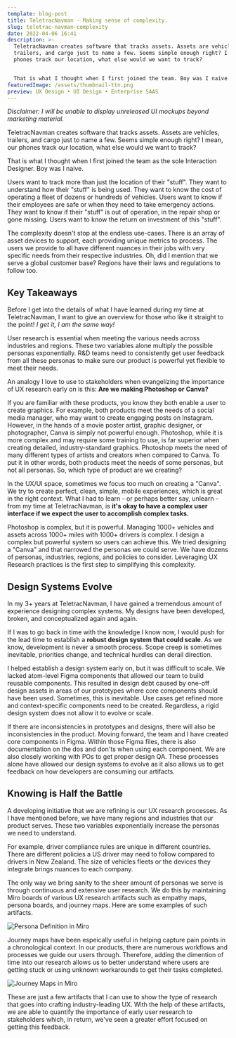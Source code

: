 ```yaml
---
template: blog-post
title: TeletracNavman - Making sense of complexity.
slug: teletrac-navman-complexity
date: 2022-04-06 16:41
description: >-
  TeletracNavman creates software that tracks assets. Assets are vehicles,
  trailers, and cargo just to name a few. Seems simple enough right? I mean, our
  phones track our location, what else would we want to track?


  That is what I thought when I first joined the team. Boy was I naive.
featuredImage: /assets/thumbnail-ttn.png
preview: UX Design • UI Design • Enterprise SAAS
---
```

*Disclaimer: I will be unable to display unreleased UI mockups beyond marketing material.*

TeletracNavman creates software that tracks assets. Assets are vehicles, trailers, and cargo just to name a few. Seems simple enough right? I mean, our phones track our location, what else would we want to track?

That is what I thought when I first joined the team as the sole Interaction Designer. Boy was I naive.

Users want to track more than just the location of their "stuff". They want to understand how their "stuff" is being used. They want to know the cost of operating a fleet of dozens or hundreds of vehicles. Users want to know if their employees are safe or when they need to take emergency actions.  They want to know if their "stuff" is out of operation, in the repair shop or gone missing. Users want to know the return on investment of this "stuff". 

The complexity doesn't stop at the endless use-cases. There is an array of asset devices to support, each providing unique metrics to process. The users we provide to all have different nuances in their jobs with very specific needs from their respective industries. Oh, did I mention that we serve a global customer base? Regions have their laws and regulations to follow too.

## Key Takeaways

Before I get into the details of what I have learned during my time at TeletracNavman, I want to give an overview for those who like it straight to the point! *I get it, I am the same way!*

User research is essential when meeting the various needs across industries and regions. These two variables alone multiply the possible personas exponentially. R&D teams need to consistently get user feedback from all these personas to make sure our product is powerful yet flexible to meet their needs.

An analogy I love to use to stakeholders when evangelizing the importance of UX research early on is this: **Are we making Photoshop or Canva?**

If you are familiar with these products, you know they both enable a user to create graphics. For example, both products meet the needs of a social media manager, who may want to create engaging posts on Instagram. However, in the hands of a movie poster artist, graphic designer, or photographer, Canva is simply not powerful enough. Photoshop, while it is more complex and may require some training to use, is far superior when creating detailed, industry-standard graphics. Photoshop meets the need of many different types of artists and creators when compared to Canva. To put it in other words, both products meet the needs of some personas, but not all personas. So, which type of product are we creating?

In the UX/UI space, sometimes we focus too much on creating a "Canva". We try to create perfect, clean, simple, mobile experiences, which is great in the right context. What I had to learn - or perhaps better say, unlearn - from my time at TeletracNavman, is **it's okay to have a complex user interface if we expect the user to accomplish complex tasks.**

Photoshop is complex, but it is powerful. Managing 1000+ vehicles and assets across 1000+ miles with 1000+ drivers is complex. I design a complex but powerful system so users can achieve this. We tried designing a "Canva" and that narrowed the personas we could serve. We have dozens of personas, industries, regions, and policies to consider. Leveraging UX Research practices is the first step to simplifying this complexity. 

## Design Systems Evolve

In my 3+ years at TeletracNavman, I have gained a tremendous amount of experience designing complex systems. My designs have been developed, broken, and conceptualized again and again. 

If I was to go back in time with the knowledge I know now, I would push for the lead time to establish a **robust design system that could scale**. As we know, development is never a smooth process. Scope creep is sometimes inevitable, priorities change, and technical hurdles can derail direction.

I helped establish a design system early on, but it was difficult to scale. We lacked atom-level Figma components that allowed our team to build reusable components. This resulted in design debt caused by one-off design assets in areas of our prototypes where core components should have been used. Sometimes, this is inevitable. Use cases get refined more and context-specific components need to be created. Regardless, a rigid design system does not allow it to evolve or scale.

If there are inconsistencies in prototypes and designs, there will also be inconsistencies in the product. Moving forward, the team and I have created core components in Figma. Within those Figma files, there is also documentation on the dos and don'ts when using each component. We are also closely working with POs to get proper design QA. These processes alone have allowed our design systems to evolve as it also allows us to get feedback on how developers are consuming our artifacts.

## Knowing is Half the Battle

A developing initiative that we are refining is our UX research processes. As I have mentioned before, we have many regions and industries that our product serves. These two variables exponentially increase the personas we need to understand.

For example, driver compliance rules are unique in different countries. There are different policies a US driver may need to follow compared to drivers in New Zealand. The size of vehicles fleets or the devices they integrate brings nuances to each company. 

The only way we bring sanity to the sheer amount of personas we serve is through continuous and extensive user research. We do this by maintaining Miro boards of various UX research artifacts such as empathy maps, persona boards, and journey maps. Here are some examples of such artifacts. 

![Persona Definition in Miro](/assets/dvir-personas.png "Persona Definition in Miro")

Journey maps have been espeically useful in helping capture pain points in a chronological context. In our products, there are numerous workflows and processes we guide our users through. Therefore, adding the dimention of time into our research allows us to better understand where users are getting stuck or using unknown workarounds to get their tasks completed.

![Journey Maps in Miro](/assets/tracking-screen-journey-maps.png "Journey Maps in Miro")

These are just a few artifacts that I can use to show the type of research that goes into crafting industry-leading UX.  With the help of these artifacts, we are able to quantify the importance of early user research to stakeholders which, in return, we've seen a greater effort focused on getting this feedback.